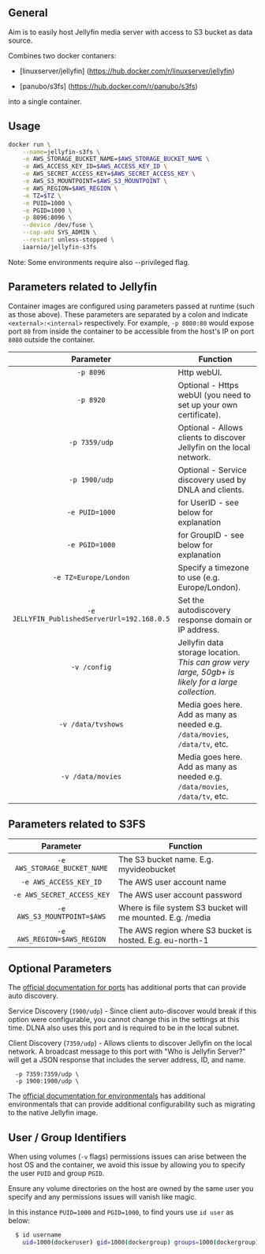 ## General

Aim is to easily host Jellyfin media server with access to S3 bucket as data source.

Combines two docker contaners:

- [linuxserver/jellyfin] (https://hub.docker.com/r/linuxserver/jellyfin)

- [panubo/s3fs] (https://hub.docker.com/r/panubo/s3fs)

into a single container.

## Usage

```bash
docker run \
    --name=jellyfin-s3fs \
    -e AWS_STORAGE_BUCKET_NAME=$AWS_STORAGE_BUCKET_NAME \
    -e AWS_ACCESS_KEY_ID=$AWS_ACCESS_KEY_ID \
    -e AWS_SECRET_ACCESS_KEY=$AWS_SECRET_ACCESS_KEY \
    -e AWS_S3_MOUNTPOINT=$AWS_S3_MOUNTPOINT \
    -e AWS_REGION=$AWS_REGION \
    -e TZ=$TZ \
    -e PUID=1000 \
    -e PGID=1000 \
    -p 8096:8096 \
    --device /dev/fuse \
    --cap-add SYS_ADMIN \
    --restart unless-stopped \
    iaarnio/jellyfin-s3fs
```
Note: Some environments require also --privileged flag.

## Parameters related to Jellyfin

Container images are configured using parameters passed at runtime (such as those above). These parameters are separated by a colon and indicate `<external>:<internal>` respectively. For example, `-p 8080:80` would expose port `80` from inside the container to be accessible from the host's IP on port `8080` outside the container.

| Parameter | Function |
| :----: | --- |
| `-p 8096` | Http webUI. |
| `-p 8920` | Optional - Https webUI (you need to set up your own certificate). |
| `-p 7359/udp` | Optional - Allows clients to discover Jellyfin on the local network. |
| `-p 1900/udp` | Optional - Service discovery used by DNLA and clients. |
| `-e PUID=1000` | for UserID - see below for explanation |
| `-e PGID=1000` | for GroupID - see below for explanation |
| `-e TZ=Europe/London` | Specify a timezone to use (e.g. Europe/London). |
| `-e JELLYFIN_PublishedServerUrl=192.168.0.5` | Set the autodiscovery response domain or IP address. |
| `-v /config` | Jellyfin data storage location. *This can grow very large, 50gb+ is likely for a large collection.* |
| `-v /data/tvshows` | Media goes here. Add as many as needed e.g. `/data/movies`, `/data/tv`, etc. |
| `-v /data/movies` | Media goes here. Add as many as needed e.g. `/data/movies`, `/data/tv`, etc. |

## Parameters related to S3FS

| Parameter | Function |
| :----: | --- |
| `-e AWS_STORAGE_BUCKET_NAME` | The S3 bucket name. E.g. myvideobucket |
| `-e AWS_ACCESS_KEY_ID` | The AWS user account name |
| `-e AWS_SECRET_ACCESS_KEY` | The AWS user account password |
| `-e AWS_S3_MOUNTPOINT=$AWS` | Where is file system S3 bucket will me mounted. E.g. /media |
| `-e AWS_REGION=$AWS_REGION` | The AWS region where S3 bucket is hosted. E.g. eu-north-1 |

## Optional Parameters

The [official documentation for ports](https://jellyfin.org/docs/general/networking/index.html) has additional ports that can provide auto discovery.

Service Discovery (`1900/udp`) - Since client auto-discover would break if this option were configurable, you cannot change this in the settings at this time. DLNA also uses this port and is required to be in the local subnet.

Client Discovery (`7359/udp`) - Allows clients to discover Jellyfin on the local network. A broadcast message to this port with "Who is Jellyfin Server?" will get a JSON response that includes the server address, ID, and name.

```
  -p 7359:7359/udp \
  -p 1900:1900/udp \
```

The [official documentation for environmentals](https://jellyfin.org/docs/general/administration/configuration.html) has additional environmentals that can provide additional configurability such as migrating to the native Jellyfin image.

## User / Group Identifiers

When using volumes (`-v` flags) permissions issues can arise between the host OS and the container, we avoid this issue by allowing you to specify the user `PUID` and group `PGID`.

Ensure any volume directories on the host are owned by the same user you specify and any permissions issues will vanish like magic.

In this instance `PUID=1000` and `PGID=1000`, to find yours use `id user` as below:

```bash
  $ id username
    uid=1000(dockeruser) gid=1000(dockergroup) groups=1000(dockergroup)
```

